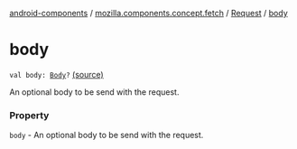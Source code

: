 [android-components](../../index.md) / [mozilla.components.concept.fetch](../index.md) / [Request](index.md) / [body](./body.md)

# body

`val body: `[`Body`](-body/index.md)`?` [(source)](https://github.com/mozilla-mobile/android-components/blob/master/components/concept/fetch/src/main/java/mozilla/components/concept/fetch/Request.kt#L46)

An optional body to be send with the request.

### Property

`body` - An optional body to be send with the request.